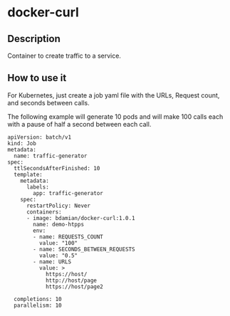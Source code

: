 # docker-curl
Description
---
Container to create traffic to a service.

How to use it
---
For Kubernetes, just create a job yaml file with the URLs, Request count, and seconds between calls.

The following example will generate 10 pods and will make 100 calls each with a pause of half a second between each call.

```
apiVersion: batch/v1
kind: Job
metadata:
  name: traffic-generator
spec:
  ttlSecondsAfterFinished: 10
  template:
    metadata:
      labels:
        app: traffic-generator
    spec:
      restartPolicy: Never
      containers:
      - image: bdamian/docker-curl:1.0.1
        name: demo-htpps
        env:
        - name: REQUESTS_COUNT
          value: "100"
        - name: SECONDS_BETWEEN_REQUESTS
          value: "0.5"
        - name: URLS
          value: >
            https://host/
            http://host/page
            https://host/page2

  completions: 10
  parallelism: 10
```
